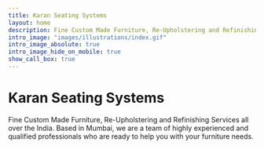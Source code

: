 ```yaml
---
title: Karan Seating Systems
layout: home
description: Fine Custom Made Furniture, Re-Upholstering and Refinishing Services
intro_image: "images/illustrations/index.gif"
intro_image_absolute: true
intro_image_hide_on_mobile: true
show_call_box: true
---
```


# Karan Seating Systems

Fine Custom Made Furniture, Re-Upholstering and Refinishing Services all over the India.
Based in Mumbai, we are a team of highly experienced and qualified professionals who are ready to help you with your furniture needs.